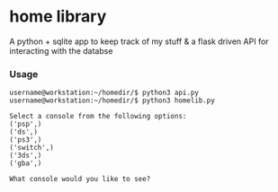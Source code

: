 # home library
A python + sqlite app to keep track of my stuff & a flask driven API for interacting with the databse

### Usage
```
username@workstation:~/homedir/$ python3 api.py
username@workstation:~/homedir/$ python3 homelib.py

Select a console from the following options:
('psp',)
('ds',)
('ps3',)
('switch',)
('3ds',)
('gba',)

What console would you like to see? 
```
